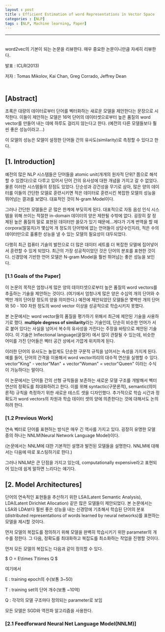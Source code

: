 ```yaml
---
layout : post
title : Efficient Estimation of word Representations in Vector Space
categories : [NLP]
tags : [NLP, Machine learning, Paper]
---
```


---

<span style = "line-height:50%"><br></span>

word2vec의 기본이 되는 논문을 리뷰한다. 매우 중요한 논문이니만큼 자세히 리뷰한다.

발표 : ICLR(2013)

저자 : Tomas Mikolov, Kai Chan, Greg Corrado, Jeffrey Dean

<span style = "line-height:50%"><br></span>

## [Abstract]

초록은 대량의 데이터로부터 단어를 벡터화하는 새로운 모델을 제안한다는 문장으로 시작한다. 이들이 제안하는 모델은 16억 단어의 데이터셋으로부터 높은 품질의 word vector를 만들어 내는 데에 하루도 걸리지 않는다고 한다. (예전의 다른 모델들보다 훨씬 좋은 성능이라고...)

이 모델의 성능은 모델이 설정한 단어들 간의 유사도(similarity)로 측정할 수 있다고 한다.

## [1. Introduction]

예전의 많은 NLP 시스템들은  단어들을 atomic unit(개개의 원자적 단위? 쯤으로 해석할 수 있겠다)으로 다루고 있어서 단어 간의 유사성에 대한 개념을 가지고 갈 수 없었다. 물론 이러한 시스템들의 장점도 있었다. 단순성과 강건성을 무기로 삼아, 많은 양의 데이터를 이들의 간단한 모델로 훈련시키면 적은 데이터로 훈련시킨 복잡한 모델의 성능을 뛰어넘는 결과를 보였다. 대표적인 것이 N-gram Model이다.

그러나 간단한 모델들은 곧 많은 한계에 부딪히게 된다. 대표적으로 자동 음성 인식 시스템을 위해 쓰이는 적절한 in-domain 데이터의 양은 제한될 수밖에 없다. 굉장히 잘 정제된 높은 품질의 말로 표현된 데이터만 쓸모가 있기 때문에...게다가 기계 번역을 할 때 corpora(말뭉치)가 몇십억 개 정도의 단어밖에 없는 언어들이 상당수인지라, 적은 수의 데이터만으로 훌륭한 성능을 낼 수 있는 모델의 필요성이 대두되었다.

다행히 최근 컴퓨터 기술의 발전으로 더 많은 데이터 세트를 더 복잡한 모델에 집어넣어서 훈련할 수 있게 되었다. 최근의 가장 성공적이었던 것은 단어의 분포를 표현한 것이다. 신경망에 기반한 언어 모델은 N-gram Model을 훨씬 뛰어넘는 좋은 성능을 보인다.

### [1.1 Goals of the Paper]

이 논문의 목적은 엄청나게 많은 양의 데이터셋으로부터 높은 품질의 word vectors를 추출하는 기술을 제안하는 것이다. (여기에서 엄청나게 많은 양은 수십억 개의 단어와 수백만 개의 단어장 정도의 양을 의미한다.) 예전에 제안되었던 모델들은 몇백만 개의 단어와 50 - 100 차원 정도의 word vector 이상을 성공적으로 학습시키지 못했다.

본 논문에서는 word vector들의 품질을 평가하기 위해서 최근에 제안된 기술을 사용하기로 했다. <b>multiple degress of similarity</b>라는 기술인데, 단순히 비슷한 언어가 서로 붙어 있다는 사실을 넘어서 복수의 유사성을 가진다는 주장을 바탕으로 제안된 기술이다. 이 기술은 Inflectional language(굴절어) 에서 많이 관찰될 수 있는데, 비슷한 어미를 가진 단어들은 벡터 공간 상에서 가깝게 위치하게 된다.

이러한 단어의 유사도는 놀랍게도 단순한 구문적 규칙을 넘어서는 속성을 가지게 된다. 예를 들어, 단어의 간격을 이용해서 word vector끼리의 대수적 연산을 실행할 수 있다. vector"King" - vector"Man" + vector"Woman" = vector"Queen" 이라는 수식이 가능하다는 말이다.

이 논문에서는 단어들 간의 선형 규칙들을 보존하는 새로운 모델 구조를 개발해서 벡터 연산의 정확도를 최대화하려고 한다. 이를 위해 syntactic(구문론적), semantic(의미론적) 규칙을 측정하기 위한 새로운 테스트 셋을 디자인했다. 추가적으로 학습 시간과 정확도가 word vectors의 차원과 학습 데이터 셋의 양에 의존한다는 것에 대해서도 논의하려 한다.

### [1.2 Previous Work]

연속 벡터로 단어를 표현하는 방식은 매우 긴 역사를 가지고 있다. 굉장히 유명한 모델 중의 하나는 NNLM(Neural Network Language Model)이다.

(논문에서는 NNLM에 대한 기본적인 설명과 발전된 모델들을 설명한다. NNLM에 대해서는 다음에 따로 포스팅하기로 한다.)

그러나 NNLM은 큰 단점을 가지고 있는데, computationally expensive라고 표현되어 있는데 쉽게 말하면 느리다는 얘기다.

## [2. Model Architectures]

단어의 연속적인 표현들을 추산하기 위한 LSA(Latent Semantic Analysis), LDA(Latent Dirichlet Allocation) 같은 많은 모델들이 제안되었다. 본 논문에서는 LSA와 LDA보다 훨씬 좋은 성능을 내는 신경망에 기초해서 학습된 단어의 분포(distributed representations of words learned by neural networks)를 표현하는 모델을 제시할 것이다.

먼저 모델의 복잡도를 정의하기 위해 모델을 완벽히 학습시키기 위한 parameter의 개수를 정한다. 그 다음, 정확도를 최대화하고 복잡도를 최소화하는 작업을 진행할 것이다.

먼저 모든 모델의 복잡도는 다음과 같이 정의할 수 있다.

$ O = E\times T\times Q $

여기에서

E : training epoch의 수(보통 3~50)

T : training set의 단어 개수(보통  ~10억)

Q : 각각의 모델 구조마다 정의되는 parameter로 보임

모든 모델은 SGD와 역전파 알고리즘을 사용한다.

### [2.1 Feedforward Neural Net Language Model(NNLM)]

